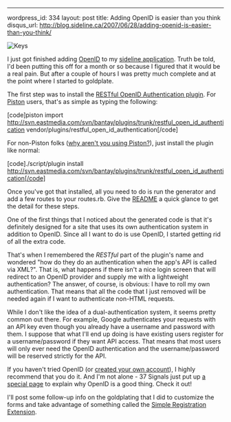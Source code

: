 --- 
wordpress_id: 334
layout: post
title: Adding OpenID is easier than you think
disqus_url: http://blog.sideline.ca/2007/06/28/adding-openid-is-easier-than-you-think/

<img src='http://www.sideline.ca/images/articles/keys.png' alt='Keys' class='center'/>

<p>I just got finished adding <a href="http://www.sideline.ca/2007/05/10/is-63-million-enough/">OpenID</a> to my <a href="http://svn.sideline.ca/piper/" title="Revision 50: /">sideline application</a>.  Truth be told, I'd been putting this off for a month or so because I figured that it would be a real pain.  But after a couple of hours I was pretty much complete and at the point where I started to goldplate.</p>

<p>The first step was to install the <a href="http://identity.eastmedia.com/identity/show/Restful+OpenID+Authentication" title="Restful Open ID Authentication in Identity">RESTful OpenID Authentication plugin</a>.  For <a href="http://piston.rubyforge.org/index.html" title="Piston ~ Easy Vendor Branch Management">Piston</a> users, that's as simple as typing the following:</p>

[code]piston import http://svn.eastmedia.com/svn/bantay/plugins/trunk/restful_open_id_authentication vendor/plugins/restful_open_id_authentication[/code]

<p>For non-Piston folks (<a href="http://gwyn.dezyne.net/page/piston" title="Gwyn Morfey on Rails: Piston">why aren't you using Piston?</a>), just install the plugin like normal:</p>

[code]./script/plugin install http://svn.eastmedia.com/svn/bantay/plugins/trunk/restful_open_id_authentication[/code]

<p>Once you've got that installed, all you need to do is run the generator and add a few routes to your routes.rb.  Give the <a href="http://svn.eastmedia.com/svn/bantay/plugins/trunk/restful_open_id_authentication/README" title="">README</a> a quick glance to get the detail for these steps.</p>

<p>One of the first things that I noticed about the generated code is that it's definitely designed for a site that uses its own authentication system in addition to OpenID.  Since all I want to do is use OpenID, I started getting rid of all the extra code.</p>

<p>That's when I remembered the <em>RESTful</em> part of the plugin's name and wondered "how do they do an authentication when the app's API is called via XML?".  That is, what happens if there isn't a nice login screen that will redirect to an OpenID provider and supply me with a lightweight authentication?  The answer, of course, is obvious:  I have to roll my own authentication.  That means that all the code that I just removed will be needed again if I want to authenticate non-HTML requests.</p>

<p>While I don't like the idea of a dual-authentication system, it seems pretty common out there.  For example, Google authenticates your requests with an API key even though you already have a username and password with them.  I suppose that what I'll end up doing is have existing users register for a username/password if they want API access.  That means that most users will only ever need the OpenID authentication and the username/password will be reserved strictly for the API.</p>

<p>If you haven't tried OpenID (or <a href="https://www.myopenid.com/">created your own account</a>), I highly recommend that you do it.  And I'm not alone - 37 Signals just put up <a href="http://37signals.com/openid/" title="OpenID: Why, how, benefits, 37signals">a special page</a> to explain why OpenID is a good thing.  Check it out!</p>

<p>I'll post some follow-up info on the goldplating that I did to customize the forms and take advantage of something called the <a href="http://www.openidenabled.com/openid/simple-registration-extension" title="Simple Registration Extension">Simple Registration Extension</a>.</p>

